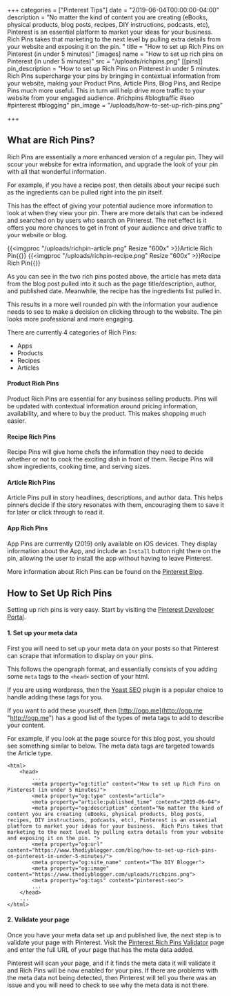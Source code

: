 +++
categories = ["Pinterest Tips"]
date = "2019-06-04T00:00:00-04:00"
description = "No matter the kind of content you are creating (eBooks, physical products, blog posts, recipes, DIY instructions, podcasts, etc), Pinterest is an essential platform to market your ideas for your business.  Rich Pins takes that marketing to the next level by pulling extra details from your website and exposing it on the pin. "
title = "How to set up Rich Pins on Pinterest (in under 5 minutes)"
[images]
name = "How to set up rich pins on Pinterest (in under 5 minutes)"
src = "/uploads/richpins.png"
[[pins]]
pin_description = "How to set up Rich Pins on Pinterest in under 5 minutes. Rich Pins supercharge your pins by bringing in contextual information from your website, making your Product Pins, Article Pins, Blog Pins, and Recipe Pins much more useful. This in turn will help drive more traffic to your website from your engaged audience. #richpins #blogtraffic #seo #pinterest #blogging"
pin_image = "/uploads/how-to-set-up-rich-pins.png"

+++
## What are Rich Pins?

Rich Pins are essentially a more enhanced version of a regular pin.  They will scour your website for extra information, and upgrade the look of your pin with all that wonderful information.

For example, if you have a recipe post, then details about your recipe such as the ingredients can be pulled right into the pin itself.

This has the effect of giving your potential audience more information to look at when they view your pin.  There are more details that can be indexed and searched on by users who search on Pinterest.  The net effect is it offers you more chances to get in front of your audience and drive traffic to your website or blog.

{{<imgproc "/uploads/richpin-article.png" Resize "600x" >}}Article Rich Pin{{</imgproc>}} {{<imgproc "/uploads/richpin-recipe.png" Resize "600x" >}}Recipe Rich Pin{{</imgproc>}}

As you can see in the two rich pins posted above, the article has meta data from the blog post pulled into it such as the page title/description, author, and published date.  Meanwhile, the recipe has the ingredients list pulled in.

This results in a more well rounded pin with the information your audience needs to see to make a decision on clicking through to the website.  The pin looks more professional and more engaging.

There are currently 4 categories of Rich Pins:

* Apps
* Products
* Recipes
* Articles

#### Product Rich Pins

Product Rich Pins are essential for any business selling products.  Pins will be updated with contextual information around pricing information, availability, and where to buy the product.  This makes shopping much easier.

#### Recipe Rich Pins

Recipe Pins will give home chefs the information they need to decide whether or not to cook the exciting dish in front of them.  Recipe Pins will show ingredients, cooking time, and serving sizes.

#### Article Rich Pins

Article Pins pull in story headlines, descriptions, and author data. This helps pinners decide if the story resonates with them, encouraging them to save it for later or click through to read it.

#### App Rich Pins

App Pins are currrently (2019) only available on iOS devices.  They display information about the App, and include an `Install` button right there on the pin, allowing the user to install the app without having to leave Pinterest.

More information about Rich Pins can be found on the [Pinterest Blog](https://business.pinterest.com/en/rich-pins "Pinterest Rich Pins").

## How to Set Up Rich Pins

Setting up rich pins is very easy.  Start by visiting the [Pinterest Developer Portal](https://developers.pinterest.com/docs/rich-pins/overview/? "Pinterest Rich Pins - Developer Portal").

#### 1. Set up your meta data

First you will need to set up your meta data on your posts so that Pinterest can scrape that information to display on your pins.

This follows the opengraph format, and essentially consists of you adding some `meta` tags to the `<head>` section of your html.

If you are using wordpress, then the [Yoast SEO](https://wordpress.org/plugins/wordpress-seo/ "Yoast SEO for Opengraph Tags") plugin is a popular choice to handle adding these tags for you.

If you want to add these yourself, then [http://ogp.me](http://ogp.me "http://ogp.me") has a good list of the types of meta tags to add to describe your content.

For example, if you look at the page source for this blog post, you should see something similar to below.  The meta data tags are targeted towards the Article type.

    <html>
    	<head>
        	...
            <meta property="og:title" content="How to set up Rich Pins on Pinterest (in under 5 minutes)">	    
            <meta property="og:type" content="article">
            <meta property="article:published_time" content="2019-06-04">
            <meta property="og:description" content="No matter the kind of content you are creating (eBooks, physical products, blog posts, recipes, DIY instructions, podcasts, etc), Pinterest is an essential platform to market your ideas for your business.  Rich Pins takes that marketing to the next level by pulling extra details from your website and exposing it on the pin. ">
            <meta property="og:url" content="https://www.thediyblogger.com/blog/how-to-set-up-rich-pins-on-pinterest-in-under-5-minutes/">
            <meta property="og:site_name" content="The DIY Blogger">
            <meta property="og:image" content="https://www.thediyblogger.com/uploads/richpins.png">
            <meta property="og:tags" content="pinterest-seo">
        	...
        </head>
        ...
    </html>

#### 2. Validate your page

Once you have your meta data set up and published live, the next step is to validate your page with Pinterest.  Visit the [Pinterest Rich Pins Validator](https://developers.pinterest.com/tools/url-debugger/ "Pinterest Rich Pin Validator") page and enter the full URL of your page that has the meta data added.

Pinterest will scan your page, and if it finds the meta data it will validate it and Rich Pins will be now enabled for your pins.  If there are problems with the meta data not being detected, then Pinterest will tell you there was an issue and you will need to check to see why the meta data is not there.